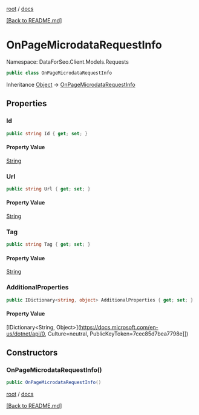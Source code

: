 [root](./../ "root") / [docs](./ "docs")

[[Back to README.md]](./../README.md "[Back to README.md]")

# OnPageMicrodataRequestInfo

Namespace: DataForSeo.Client.Models.Requests

```csharp
public class OnPageMicrodataRequestInfo
```

Inheritance [Object](https://docs.microsoft.com/en-us/dotnet/api/Object) → [OnPageMicrodataRequestInfo](./OnPageMicrodataRequestInfo.md)

## Properties

### **Id**

```csharp
public string Id { get; set; }
```

#### Property Value

[String](https://docs.microsoft.com/en-us/dotnet/api/String)<br>

### **Url**

```csharp
public string Url { get; set; }
```

#### Property Value

[String](https://docs.microsoft.com/en-us/dotnet/api/String)<br>

### **Tag**

```csharp
public string Tag { get; set; }
```

#### Property Value

[String](https://docs.microsoft.com/en-us/dotnet/api/String)<br>

### **AdditionalProperties**

```csharp
public IDictionary<string, object> AdditionalProperties { get; set; }
```

#### Property Value

[IDictionary&lt;String, Object&gt;](https://docs.microsoft.com/en-us/dotnet/api/0, Culture=neutral, PublicKeyToken=7cec85d7bea7798e]])<br>

## Constructors

### **OnPageMicrodataRequestInfo()**

```csharp
public OnPageMicrodataRequestInfo()
```

[root](./../ "root") / [docs](./ "docs")

[[Back to README.md]](./../README.md "[Back to README.md]")